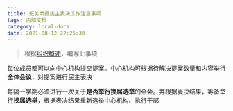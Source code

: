```yaml
---
title: 班关肃委民主表决工作注意事项
tags: 内部文档
category: local-docs
date: 2021-08-12 22:25:30
---
```

> 根据[组织概述](https://srec.vercel.app/global-docs/main)，编写此事项
<!-- more -->
每位成员都可以向中心机构提交提案。中心机构可根据待解决提案数量和内容举行**全体会议**，对提案进行民主表决

每隔一学期必须进行一次关于**是否举行换届选举**的全会。并根据表决结果，筹备举行**换届选举**，根据表决结果重新选举中心机构、执行干部